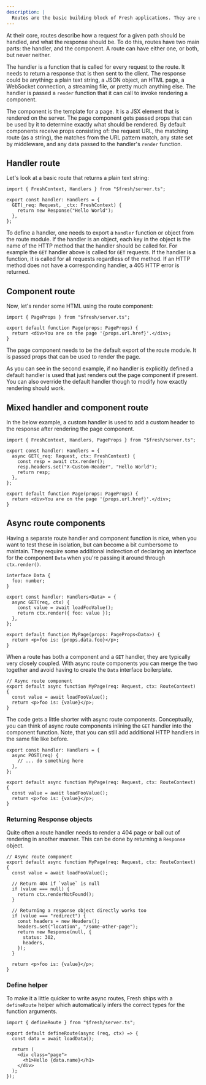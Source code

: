 ```yaml
---
description: |
  Routes are the basic building block of Fresh applications. They are used to define the behaviour the application when a given path is requested.
---
```


At their core, routes describe how a request for a given path should be handled,
and what the response should be. To do this, routes have two main parts: the
handler, and the component. A route can have either one, or both, but never
neither.

The handler is a function that is called for every request to the route. It
needs to return a response that is then sent to the client. The response could
be anything: a plain text string, a JSON object, an HTML page, a WebSocket
connection, a streaming file, or pretty much anything else. The handler is
passed a `render` function that it can call to invoke rendering a component.

The component is the template for a page. It is a JSX element that is rendered
on the server. The page component gets passed props that can be used by it to
determine exactly what should be rendered. By default components receive props
consisting of: the request URL, the matching route (as a string), the matches
from the URL pattern match, any state set by middleware, and any data passed to
the handler's `render` function.

## Handler route

Let's look at a basic route that returns a plain text string:

```tsx routes/plain.tsx
import { FreshContext, Handlers } from "$fresh/server.ts";

export const handler: Handlers = {
  GET(_req: Request, _ctx: FreshContext) {
    return new Response("Hello World");
  },
};
```

To define a handler, one needs to export a `handler` function or object from the
route module. If the handler is an object, each key in the object is the name of
the HTTP method that the handler should be called for. For example the `GET`
handler above is called for `GET` requests. If the handler is a function, it is
called for all requests regardless of the method. If an HTTP method does not
have a corresponding handler, a 405 HTTP error is returned.

## Component route

Now, let's render some HTML using the route component:

```tsx routes/html.tsx
import { PageProps } from "$fresh/server.ts";

export default function Page(props: PageProps) {
  return <div>You are on the page '{props.url.href}'.</div>;
}
```

The page component needs to be the default export of the route module. It is
passed props that can be used to render the page.

As you can see in the second example, if no handler is explicitly defined a
default handler is used that just renders out the page component if present. You
can also override the default handler though to modify how exactly rendering
should work.

## Mixed handler and component route

In the below example, a custom handler is used to add a custom header to the
response after rendering the page component.

```tsx routes/html.tsx
import { FreshContext, Handlers, PageProps } from "$fresh/server.ts";

export const handler: Handlers = {
  async GET(_req: Request, ctx: FreshContext) {
    const resp = await ctx.render();
    resp.headers.set("X-Custom-Header", "Hello World");
    return resp;
  },
};

export default function Page(props: PageProps) {
  return <div>You are on the page '{props.url.href}'.</div>;
}
```

## Async route components

Having a separate route handler and component function is nice, when you want to
test these in isolation, but can become a bit cumbersome to maintain. They
require some additional indirection of declaring an interface for the component
`Data` when you're passing it around through `ctx.render()`.

```tsx routes/page.tsx
interface Data {
  foo: number;
}

export const handler: Handlers<Data> = {
  async GET(req, ctx) {
    const value = await loadFooValue();
    return ctx.render({ foo: value });
  },
};

export default function MyPage(props: PageProps<Data>) {
  return <p>foo is: {props.data.foo}</p>;
}
```

When a route has both a component and a `GET` handler, they are typically very
closely coupled. With async route components you can merge the two together and
avoid having to create the `Data` interface boilerplate.

```tsx routes/page.tsx
// Async route component
export default async function MyPage(req: Request, ctx: RouteContext) {
  const value = await loadFooValue();
  return <p>foo is: {value}</p>;
}
```

The code gets a little shorter with async route components. Conceptually, you
can think of async route components inlining the `GET` handler into the
component function. Note, that you can still add additional HTTP handlers in the
same file like before.

```tsx routes/page.tsx
export const handler: Handlers = {
  async POST(req) {
    // ... do something here
  },
};

export default async function MyPage(req: Request, ctx: RouteContext) {
  const value = await loadFooValue();
  return <p>foo is: {value}</p>;
}
```

### Returning Response objects

Quite often a route handler needs to render a 404 page or bail out of rendering
in another manner. This can be done by returning a `Response` object.

```tsx route/page.tsx
// Async route component
export default async function MyPage(req: Request, ctx: RouteContext) {
  const value = await loadFooValue();

  // Return 404 if `value` is null
  if (value === null) {
    return ctx.renderNotFound();
  }

  // Returning a response object directly works too
  if (value === "redirect") {
    const headers = new Headers();
    headers.set("location", "/some-other-page");
    return new Response(null, {
      status: 302,
      headers,
    });
  }

  return <p>foo is: {value}</p>;
}
```

### Define helper

To make it a little quicker to write async routes, Fresh ships with a
`defineRoute` helper which automatically infers the correct types for the
function arguments.

```tsx
import { defineRoute } from "$fresh/server.ts";

export default defineRoute(async (req, ctx) => {
  const data = await loadData();

  return (
    <div class="page">
      <h1>Hello {data.name}</h1>
    </div>
  );
});
```
